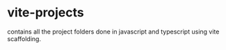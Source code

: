 # vite-projects

contains all the project folders done in javascript and typescript using vite scaffolding. 
